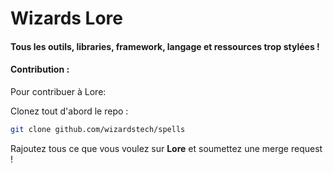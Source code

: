 # Wizards Lore

#### Tous les outils, libraries, framework, langage et ressources trop stylées !

#### **Contribution** :

Pour contribuer à Lore:

Clonez tout d'abord le repo :
```bash
git clone github.com/wizardstech/spells
```

Rajoutez tous ce que vous voulez sur **Lore** et soumettez une merge request !
